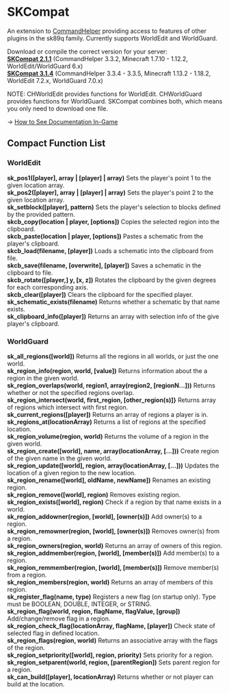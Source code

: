 SKCompat
========

An extension to [CommandHelper](https://github.com/sk89q/CommandHelper) providing access to features of other plugins in the sk89q family. Currently supports WorldEdit and WorldGuard.

Download or compile the correct version for your server:
<br>**[SKCompat 2.1.1](https://github.com/jb-aero/SKCompat/commit/058a9fd2bf812af7b76516d751edf89ce95936c3)** (CommandHelper 3.3.2, Minecraft 1.7.10 - 1.12.2, WorldEdit/WorldGuard 6.x)
<br>**[SKCompat 3.1.4](https://letsbuild.net/jenkins/job/SKCompat/lastSuccessfulBuild/)** (CommandHelper 3.3.4 - 3.3.5, Minecraft 1.13.2 - 1.18.2, WorldEdit 7.2.x, WorldGuard 7.0.x)

NOTE: CHWorldEdit provides functions for WorldEdit. CHWorldGuard provides functions for WorldGuard. SKCompat combines both, which means you only need to download one file.

-> [How to See Documentation In-Game](https://github.com/jb-aero/SKCompat/blob/master/DOCUMENTATION.md)

## Compact Function List
### WorldEdit

**sk_pos1([player], array | [player] | array)** Sets the player's point 1 to the given location array.<br>
**sk_pos2([player], array | [player] | array)** Sets the player's point 2 to the given location array.<br>
**sk_setblock([player], pattern)** Sets the player's selection to blocks defined by the provided pattern.<br>
**skcb_copy(location | player, [options])** Copies the selected region into the clipboard.<br>
**skcb_paste(location | player, [options])** Pastes a schematic from the player's clipboard.<br>
**skcb_load(filename, [player])** Loads a schematic into the clipboard from file.<br>
**skcb_save(filename, [overwrite], [player])** Saves a schematic in the clipboard to file.<br>
**skcb_rotate([player,] y, [x, z])** Rotates the clipboard by the given degrees for each corresponding axis.<br>
**skcb_clear([player])** Clears the clipboard for the specified player.<br>
**sk_schematic_exists(filename)** Returns whether a schematic by that name exists.<br>
**sk_clipboard_info([player])** Returns an array with selection info of the give player's clipboard.

### WorldGuard

**sk_all_regions([world])** Returns all the regions in all worlds, or just the one world.<br>
**sk_region_info(region, world, [value])** Returns information about the a region in the given world.<br>
**sk_region_overlaps(world, region1, array(region2, [regionN...]))** Returns whether or not the specified regions overlap.<br>
**sk_region_intersect(world, first_region, [other_region(s)]}** Returns array of regions which intersect with first region.<br>
**sk_current_regions([player])** Returns an array of regions a player is in.<br>
**sk_regions_at(locationArray)** Returns a list of regions at the specified location.<br>
**sk_region_volume(region, world)** Returns the volume of a region in the given world.<br>
**sk_region_create([world], name, array(locationArray, [...]))** Create region of the given name in the given world.<br>
**sk_region_update([world], region, array(locationArray, [...]))** Updates the location of a given region to the new location.<br>
**sk_region_rename([world], oldName, newName])** Renames an existing region.<br>
**sk_region_remove([world], region)** Removes existing region.<br>
**sk_region_exists([world], region)** Check if a region by that name exists in a world.<br>
**sk_region_addowner(region, [world], [owner(s)])** Add owner(s) to a region.<br>
**sk_region_remowner(region, [world], [owner(s)])** Removes owner(s) from a region.<br>
**sk_region_owners(region, world)** Returns an array of owners of this region.<br>
**sk_region_addmember(region, [world], [member(s)])** Add member(s) to a region.<br>
**sk_region_remmember(region, [world], [member(s)])** Remove member(s) from a region.<br>
**sk_region_members(region, world)** Returns an array of members of this region.<br>
**sk_register_flag(name, type)** Registers a new flag (on startup only). Type must be BOOLEAN, DOUBLE, INTEGER, or STRING.<br>
**sk_region_flag(world, region, flagName, flagValue, [group])** Add/change/remove flag in a region.<br>
**sk_region_check_flag(locationArray, flagName, [player])** Check state of selected flag in defined location.<br>
**sk_region_flags(region, world)** Returns an associative array with the flags of the region.<br>
**sk_region_setpriority([world], region, priority)** Sets priority for a region.<br>
**sk_region_setparent(world, region, [parentRegion])** Sets parent region for a region.<br>
**sk_can_build([player], locationArray)** Returns whether or not player can build at the location.
